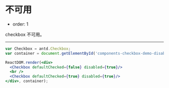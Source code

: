 # 不可用

- order: 1

checkbox 不可用。

---

````jsx
var Checkbox = antd.Checkbox;
var container = document.getElementById('components-checkbox-demo-disable');

ReactDOM.render(<div>
  <Checkbox defaultChecked={false} disabled={true}/>
  <br />
  <Checkbox defaultChecked={true} disabled={true}/>
</div>, container);
````
